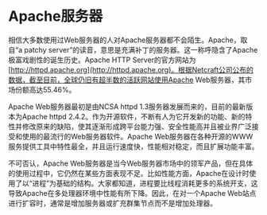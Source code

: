 # Apache服务器

相信大多数使用过Web服务器的人对Apache服务器都不会陌生。Apache，取自“a patchy server”的读音，意思是充满补丁的服务器。这一称呼隐含了Apache极富戏剧性的诞生历史。Apache HTTP Server的官方网站为[http://httpd.apache.org](http://httpd.apache.org)。根据Netcraft公司公布的数据，截至目前，全球仍旧有超半数的活跃网站使用Apache Web服务器，其市场份额高达55.46%。

Apache Web服务器最初是由NCSA httpd 1.3服务器发展而来的，目前的最新版本为Apache httpd 2.4.2。作为开源软件，不断有人为它开发新的功能、新的特性并修改原来的缺陷，使其逐渐形成跨平台能力强、安全性能高并且被业界广泛接受和使用的最流行的Web服务器软件。Apache Web服务器在各种开源的WWW服务提供工具中特性最全，并且运行速度快，性能相对稳定，而且扩展功能丰富。

不可否认，Apache Web服务器是当今Web服务器市场中的领军产品，但在具体的使用过程中，它仍然在某些方面表现不足。比如性能方面，Apache在设计时使用了以“进程”为基础的结构。大家都知道，进程要比线程消耗更多的系统开支，这导致Apache在多处理器环境中性能有所下降。因此，在对一个Apache Web站点进行扩容时，通常是增加服务器或扩充群集节点而不是增加处理器。